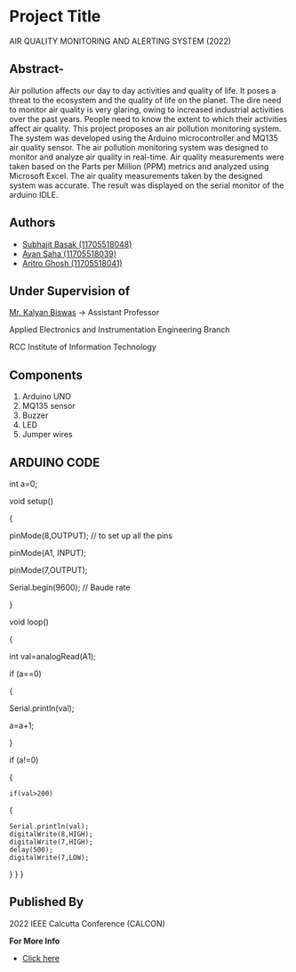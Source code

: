 
# Project Title

AIR QUALITY MONITORING AND ALERTING SYSTEM (2022)




## Abstract-
Air pollution affects our day to day activities and quality of
life. It poses a threat to the ecosystem and the quality of life on the
planet. The dire need to monitor air quality is very glaring, owing to
increased industrial activities over the past years. People need to
know the extent to which their activities affect air quality. This
project proposes an air pollution monitoring system. The system was
developed using the Arduino microcontroller and MQ135 air quality
sensor. The air pollution monitoring system was designed to monitor
and analyze air quality in real-time. Air quality measurements were
taken based on the Parts per Million (PPM) metrics and analyzed
using Microsoft Excel. The air quality measurements taken by the
designed system was accurate. The result was displayed on the serial
monitor of the arduino IDLE.
## Authors

- [Subhajit Basak (11705518048)](https://www.linkedin.com/in/subhajit21/)
- [Ayan Saha (11705518039)](https://www.linkedin.com/in/ayan-saha-050422218/)
- [Aritro Ghosh (11705518041)](https://www.linkedin.com/in/aritro-ghosh-242305212/)
## Under Supervision of
[Mr. Kalyan Biswas](https://www.linkedin.com/in/kalyan-biswas-921b8635/)
 -> Assistant Professor

Applied Electronics and Instrumentation
Engineering Branch

RCC Institute of Information Technology
## Components
1. Arduino UNO
2. MQ135 sensor
3. Buzzer
4. LED
5. Jumper wires
## ARDUINO CODE
int a=0;

void setup()

{

  pinMode(8,OUTPUT);   // to set up all the pins
  
  pinMode(A1, INPUT);
  
  pinMode(7,OUTPUT);
  
  Serial.begin(9600); // Baude rate
 
 }

void loop()

{

  int val=analogRead(A1);

  if (a==0)

  {

   Serial.println(val);

   a=a+1;

   }

  if (a!=0)
  
  {
   
    if(val>200)
  {
       
    Serial.println(val);
    digitalWrite(8,HIGH);
    digitalWrite(7,HIGH);
    delay(500);
    digitalWrite(7,LOW);
   }
   }
}
## Published By
2022 IEEE Calcutta Conference (CALCON)

**For More Info** 
- [Click here](https://drive.google.com/drive/folders/1aH3e5B0goLYNwEz7WpyysoAaFcEurzs4?usp=sharing)
